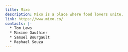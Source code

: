```yaml
---
title: Mixo
description: Mixo is a place where food lovers unite.
link: https://www.mixo.co/
contacts: |-
  * T﻿om Laws
  * M﻿axime Gauthier
  * S﻿amuel Bourgault
  * R﻿aphael Souza
---
```

